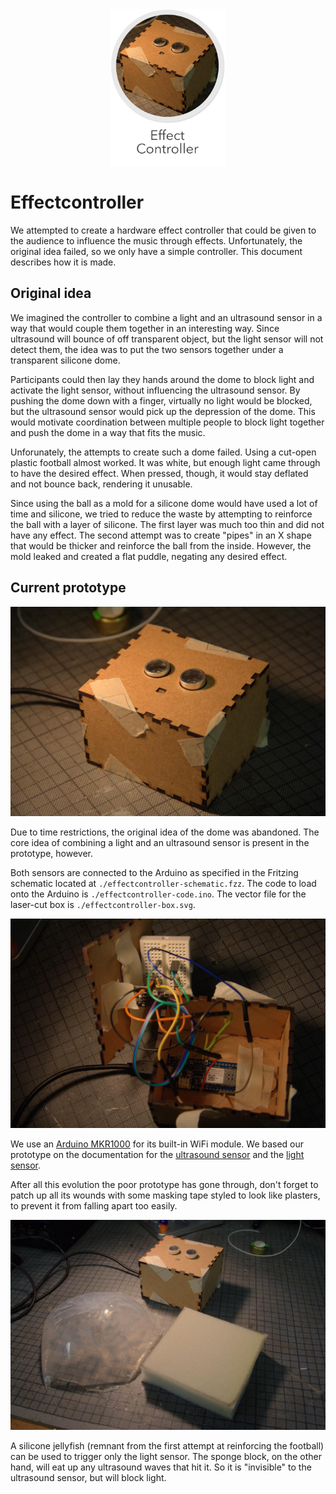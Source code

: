 <div align="center">
  <img src="../images/effect-controller.png" alt="effect controller" height="250px">
</div>

# Effectcontroller
We attempted to create a hardware effect controller that could be given to the audience to influence the music through effects. Unfortunately, the original idea failed, so we only have a simple controller. This document describes how it is made.

## Original idea
We imagined the controller to combine a light and an ultrasound sensor in a way that would couple them together in an interesting way. Since ultrasound will bounce of off transparent object, but the light sensor will not detect them, the idea was to put the two sensors together under a transparent silicone dome.

Participants could then lay they hands around the dome to block light and activate the light sensor, without influencing the ultrasound sensor. By pushing the dome down with a finger, virtually no light would be blocked, but the ultrasound sensor would pick up the depression of the dome. This would motivate coordination between multiple people to block light together and push the dome in a way that fits the music.

Unforunately, the attempts to create such a dome failed. Using a cut-open plastic football almost worked. It was white, but enough light came through to have the desired effect. When pressed, though, it would stay deflated and not bounce back, rendering it unusable.

Since using the ball as a mold for a silicone dome would have used a lot of time and silicone, we tried to reduce the waste by attempting to reinforce the ball with a layer of silicone. The first layer was much too thin and did not have any effect. The second attempt was to create "pipes" in an X shape that would be thicker and reinforce the ball from the inside. However, the mold leaked and created a flat puddle, negating any desired effect.

## Current prototype
![A sad-looking effect controller.](images/poor_effectcontroller.jpg)

Due to time restrictions, the original idea of the dome was abandoned. The core idea of combining a light and an ultrasound sensor is present in the prototype, however.

Both sensors are connected to the Arduino as specified in the Fritzing schematic located at `./effectcontroller-schematic.fzz`. The code to load onto the Arduino is `./effectcontroller-code.ino`. The vector file for the laser-cut box is `./effectcontroller-box.svg`.

![Overflowing innards of a broken-apart effect controller.](images/innards.jpg)

We use an [Arduino MKR1000](https://store.arduino.cc/arduino-mkr1000-wifi) for its built-in WiFi module. We based our prototype on the documentation for the [ultrasound sensor](https://www.instructables.com/id/Simple-Arduino-and-HC-SR04-Example/) and the [light sensor](https://asset.conrad.com/media10/add/160267/c1/-/en/001485310DS01/datenblatt-1485310-iduino-se012-lichtwiderstand-1-st-5-vdc.pdf).

After all this evolution the poor prototype has gone through, don't forget to patch up all its wounds with some masking tape styled to look like plasters, to prevent it from falling apart too easily.

![A silicone jellyfish and a sponge block as accessories for the effect controller.](images/accessories.jpg)

A silicone jellyfish (remnant from the first attempt at reinforcing the football) can be used to trigger only the light sensor. The sponge block, on the other hand, will eat up any ultrasound waves that hit it. So it is "invisible" to the ultrasound sensor, but will block light.
